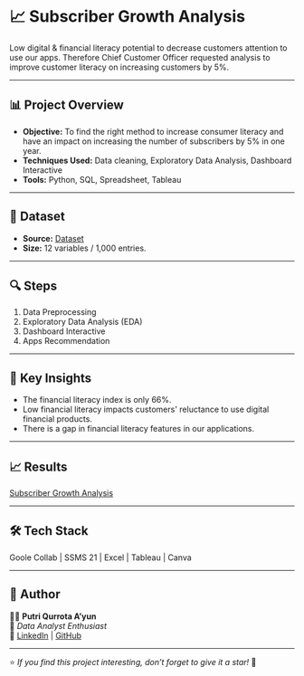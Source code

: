 # 📈   Subscriber Growth Analysis

Low digital & financial literacy potential to decrease customers attention to use our apps. Therefore Chief Customer Officer requested analysis to improve customer literacy on increasing customers by 5%.

---

## 📊 Project Overview
- **Objective:** To find the right method to increase consumer literacy and have an impact on increasing the number of subscribers by 5% in one year. 
- **Techniques Used:** Data cleaning, Exploratory Data Analysis, Dashboard Interactive
- **Tools:** Python, SQL, Spreadsheet, Tableau

---

## 🧩 Dataset
- **Source:** [Dataset](https://docs.google.com/spreadsheets/d/1zXFeToGNFzZn4wwvqGoGa3iTb_hl3b1JzmualT2rMUg/edit?usp=drive_link)
- **Size:** 12 variables / 1,000 entries.
  
---

## 🔍 Steps
1. Data Preprocessing  
2. Exploratory Data Analysis (EDA)  
3. Dashboard Interactive
4. Apps Recommendation

---

## 🚀 Key Insights
- The financial literacy index is only 66%.
- Low financial literacy impacts customers' reluctance to use digital financial products.
- There is a gap in financial literacy features in our applications.

---

## 📈 Results
[Subscriber Growth Analysis](https://drive.google.com/file/d/1UErbmQOwU8ewatJOtSnT7JbIpVl2ZUZv/view?usp=sharing)

---

## 🛠️ Tech Stack
Goole Collab | SSMS 21 | Excel | Tableau | Canva

---
## 💬 Author
👩‍💻 **Putri Qurrota A’yun**  
📍 *Data Analyst Enthusiast*  
🔗 [LinkedIn](https://linkedin.com/in/putriqurrotaayun) | [GitHub](https://github.com/putriqurrotaayun)

---

⭐ *If you find this project interesting, don’t forget to give it a star!* 🌟
